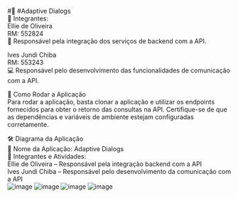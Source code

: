 #🎯 #Adaptive Dialogs  
👥 Integrantes:  
Ellie de Oliveira  
RM: 552824  
🎯 Responsável pela integração dos serviços de backend com a API.  

Ives Jundi Chiba  
RM: 553243  
💻 Responsável pelo desenvolvimento das funcionalidades de comunicação com a API.  

🚀 Como Rodar a Aplicação  
Para rodar a aplicação, basta clonar a aplicação e utilizar os endpoints fornecidos para obter o retorno das consultas na API. Certifique-se de que as dependências e variáveis de ambiente estejam configuradas corretamente.
  
🛠 Diagrama da Aplicação  
📄 Nome da Aplicação: Adaptive Dialogs  
👥 Integrantes e Atividades:  
Ellie de Oliveira – Responsável pela integração backend com a API  
Ives Jundi Chiba – Responsável pelo desenvolvimento da comunicação com a API  
![image](https://github.com/user-attachments/assets/6d992d13-8e69-4e46-933f-03b5115db403)
![image](https://github.com/user-attachments/assets/661037a9-20e8-411c-b84d-918a456cea9e)
![image](https://github.com/user-attachments/assets/831f2d1e-1188-40e0-ba41-051351afcb61)
![image](https://github.com/user-attachments/assets/fb033ccf-d2bb-42a6-860f-c54c5b16dc41)


